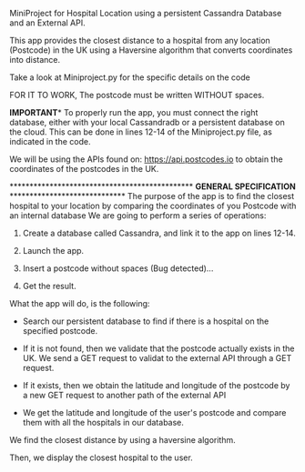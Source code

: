 MiniProject for Hospital Location using a persistent Cassandra Database and an External API.

This app provides the closest distance to a hospital from any location (Postcode) in the UK using a Haversine algorithm that converts coordinates into distance.

Take a look at Miniproject.py for the specific details on the code

FOR IT TO WORK, The postcode must be written WITHOUT spaces.

****IMPORTANT***** To properly run the app, you must connect the right database, either with your local Cassandradb or a persistent database on the cloud. This can be done in lines 12-14 of the Miniproject.py file, as indicated in the code.

We will be using the APIs found on: https://api.postcodes.io to obtain the coordinates of the postcodes in the UK.

********************************************** **GENERAL SPECIFICATION**  *****************************
The purpose of the app is to find the closest hospital to your location by comparing the coordinates of you Postcode with an internal database 
We are going to perform a series of operations:

1. Create a database called Cassandra, and link it to the app on lines 12-14.

2. Launch the app.

3. Insert a postcode without spaces (Bug detected)...

4. Get the result.

What the app will do, is the following:

- Search our persistent database to find if there is a hospital on the specified postcode.

- If it is not found, then we validate that the postcode actually exists in the UK. We send a GET request to validat to the external API through a GET request.

- If it exists, then we obtain the latitude and longitude of the postcode by a new GET request to another path of the external API

- We get the latitude and longitude of the user's postcode and compare them with all the hospitals in our database.

We find the closest distance by using a haversine algorithm.

Then, we display the closest hospital to the user.



